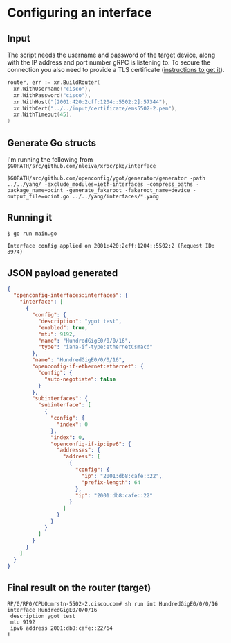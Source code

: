 # Configuring an interface

## Input

The script needs the username and password of the target device, along with the IP address and port number gRPC is listening to. To secure the connection you also need to provide a TLS certificate ([instructions to get it](https://github.com/nleiva/xrgrpc/blob/master/README.md#certificate-file)).

```go
router, err := xr.BuildRouter(
  xr.WithUsername("cisco"),
  xr.WithPassword("cisco"),
  xr.WithHost("[2001:420:2cff:1204::5502:2]:57344"),
  xr.WithCert("../../input/certificate/ems5502-2.pem"),
  xr.WithTimeout(45),
)
```

## Generate Go structs

I'm running the following from `$GOPATH/src/github.com/nleiva/xroc/pkg/interface`

```console
$GOPATH/src/github.com/openconfig/ygot/generator/generator -path ../../yang/ -exclude_modules=ietf-interfaces -compress_paths -package_name=ocint -generate_fakeroot -fakeroot_name=device -output_file=ocint.go ../../yang/interfaces/*.yang
```

## Running it

```console
$ go run main.go

Interface config applied on 2001:420:2cff:1204::5502:2 (Request ID: 8974)
```

## JSON payload generated

```json
{
  "openconfig-interfaces:interfaces": {
    "interface": [
      {
        "config": {
          "description": "ygot test",
          "enabled": true,
          "mtu": 9192,
          "name": "HundredGigE0/0/0/16",
          "type": "iana-if-type:ethernetCsmacd"
        },
        "name": "HundredGigE0/0/0/16",
        "openconfig-if-ethernet:ethernet": {
          "config": {
            "auto-negotiate": false
          }
        },
        "subinterfaces": {
          "subinterface": [
            {
              "config": {
                "index": 0
              },
              "index": 0,
              "openconfig-if-ip:ipv6": {
                "addresses": {
                  "address": [
                    {
                      "config": {
                        "ip": "2001:db8:cafe::22",
                        "prefix-length": 64
                      },
                      "ip": "2001:db8:cafe::22"
                    }
                  ]
                }
              }
            }
          ]
        }
      }
    ]
  }
}
```

## Final result on the router (target)

```console
RP/0/RP0/CPU0:mrstn-5502-2.cisco.com# sh run int HundredGigE0/0/0/16
interface HundredGigE0/0/0/16
 description ygot test
 mtu 9192
 ipv6 address 2001:db8:cafe::22/64
!
```